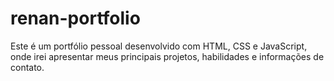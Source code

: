 # renan-portfolio
Este é um portfólio pessoal desenvolvido com HTML, CSS e JavaScript, onde irei apresentar meus principais projetos, habilidades e informações de contato.
